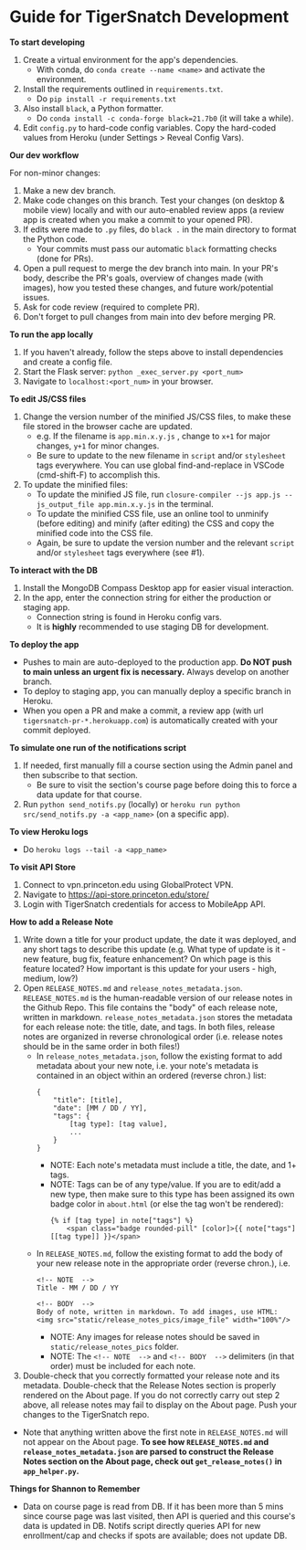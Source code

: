 # Guide for TigerSnatch Development

**To start developing**
1. Create a virtual environment for the app's dependencies. 
    - With conda, do `conda create --name <name>` and activate the environment.
2. Install the requirements outlined in `requirements.txt`.
    - Do `pip install -r requirements.txt`
3. Also install `black`, a Python formatter. 
    - Do `conda install -c conda-forge black=21.7b0` (it will take a while). 
5. Edit `config.py` to hard-code config variables. Copy the hard-coded values from Heroku (under Settings > Reveal Config Vars).

**Our dev workflow**

For non-minor changes:
1. Make a new dev branch.
2. Make code changes on this branch. Test your changes (on desktop & mobile view) locally and with our auto-enabled review apps (a review app is created when you make a commit to your opened PR).
3. If edits were made to `.py` files, do `black .` in the main directory to format the Python code.
    - Your commits must pass our automatic `black` formatting checks (done for PRs).
4. Open a pull request to merge the dev branch into main. In your PR's body, describe the PR's goals, overview of changes made (with images), how you tested these changes, and future work/potential issues. 
5. Ask for code review (required to complete PR).
6. Don't forget to pull changes from main into dev before merging PR.

**To run the app locally**
1. If you haven't already, follow the steps above to install dependencies and create a config file.
2. Start the Flask server: `python _exec_server.py <port_num>`
2. Navigate to `localhost:<port_num>` in your browser.

**To edit JS/CSS files**
1. Change the version number of the minified JS/CSS files, to make these file stored in the browser cache are updated. 
    - e.g. If the filename is `app.min.x.y.js` , change to `x+1` for major changes, `y+1` for minor changes.
    - Be sure to update to the new filename in `script` and/or `stylesheet` tags everywhere. You can use global find-and-replace in VSCode (cmd-shift-F) to accomplish this.
2. To update the minified files:
    - To update the minified JS file, run `closure-compiler --js app.js --js_output_file app.min.x.y.js` in the terminal.
    - To update the minified CSS file, use an online tool to unminify (before editing) and minify (after editing) the CSS and copy the minified code into the CSS file.
    - Again, be sure to update the version number and the relevant `script` and/or `stylesheet` tags everywhere (see #1).

**To interact with the DB**
1. Install the MongoDB Compass Desktop app for easier visual interaction.
2. In the app, enter the connection string for either the production or staging app.
    - Connection string is found in Heroku config vars.
    - It is **highly** recommended to use staging DB for development.

**To deploy the app**
- Pushes to main are auto-deployed to the production app. **Do NOT push to main unless an urgent fix is necessary.** Always develop on another branch.
- To deploy to staging app, you can manually deploy a specific branch in Heroku.
- When you open a PR and make a commit, a review app (with url `tigersnatch-pr-*.herokuapp.com`) is automatically created with your commit deployed.

**To simulate one run of the notifications script**
1. If needed, first manually fill a course section using the Admin panel and then subscribe to that section.
    - Be sure to visit the section's course page before doing this to force a data update for that course.
2. Run `python send_notifs.py` (locally) or `heroku run python src/send_notifs.py -a <app_name>` (on a specific app).

**To view Heroku logs**
- Do `heroku logs --tail -a <app_name>`

**To visit API Store**
1. Connect to vpn.princeton.edu using GlobalProtect VPN.
2. Navigate to https://api-store.princeton.edu/store/
3. Login with TigerSnatch credentials for access to MobileApp API.

**How to add a Release Note**
1. Write down a title for your product update, the date it was deployed, and any short tags to describe this update (e.g. What type of update is it - new feature, bug fix, feature enhancement? On which page is this feature located? How important is this update for your users - high, medium, low?)  
2. Open `RELEASE_NOTES.md` and `release_notes_metadata.json`. `RELEASE_NOTES.md` is the human-readable version of our release notes in the Github Repo. This file contains the "body" of each release note, written in markdown. `release_notes_metadata.json` stores the metadata for each release note: the title, date, and tags. In both files, release notes are organized in reverse chronological order (i.e. release notes should be in the same order in both files!)
    - In `release_notes_metadata.json`, follow the existing format to add metadata about your new note, i.e. your note's metadata is contained in an object within an ordered (reverse chron.) list: 
        ```
        {
            "title": [title], 
            "date": [MM / DD / YY], 
            "tags": {
                [tag type]: [tag value],
                ...
            }
        }
        ```
        - NOTE: Each note's metadata must include a title, the date, and 1+ tags.
        - NOTE: Tags can be of any type/value. If you are to edit/add a new type, then make sure to this type has been assigned its own badge color in `about.html` (or else the tag won't be rendered):
            ```
            {% if [tag type] in note["tags"] %}
                <span class="badge rounded-pill" [color]>{{ note["tags"][[tag type]] }}</span>
            ```
    - In `RELEASE_NOTES.md`, follow the existing format to add the body of your new release note in the appropriate order (reverse chron.), i.e. 
        ```
        <!-- NOTE  -->
        Title - MM / DD / YY

        <!-- BODY  -->
        Body of note, written in markdown. To add images, use HTML: <img src="static/release_notes_pics/image_file" width="100%"/>
        ```
        - NOTE: Any images for release notes should be saved in `static/release_notes_pics` folder. 
        - NOTE: The `<!-- NOTE  -->` and `<!-- BODY  -->` delimiters (in that order) must be included for each note.
3. Double-check that you correctly formatted your release note and its metadata. Double-check that the Release Notes section is properly rendered on the About page. If you do not correctly carry out step 2 above, all release notes may fail to display on the About page. Push your changes to the TigerSnatch repo.
- Note that anything written above the first note in `RELEASE_NOTES.md` will not appear on the About page. **To see how `RELEASE_NOTES.md` and `release_notes_metadata.json` are parsed to construct the Release Notes section on the About page, check out `get_release_notes()` in `app_helper.py`.**  

**Things for Shannon to Remember**
- Data on course page is read from DB. If it has been more than 5 mins since course page was last visited, then API is queried and this course's data is updated in DB. Notifs script directly queries API for new enrollment/cap and checks if spots are available; does not update DB.
